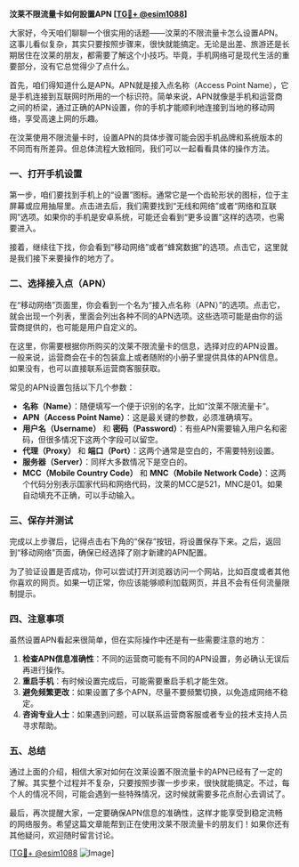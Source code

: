**汶莱不限流量卡如何設置APN [[TG💪+ @esim1088](https://t.me/s/esim1088)]**

大家好，今天咱们聊聊一个很实用的话题——汶莱的不限流量卡怎么设置APN。这事儿看似复杂，其实只要按照步骤来，很快就能搞定。无论是出差、旅游还是长期居住在汶莱的朋友，都需要了解这个小技巧。毕竟，手机网络可是现代生活的重要部分，没有它总觉得少了点什么。

首先，咱们得知道什么是APN。APN就是接入点名称（Access Point Name），它是手机连接到互联网时所用的一个标识符。简单来说，APN就像是手机和运营商之间的桥梁，通过正确的APN设置，你的手机才能顺利地连接到当地的移动网络，享受高速上网的乐趣。

在汶莱使用不限流量卡时，设置APN的具体步骤可能会因手机品牌和系统版本的不同而有所差异。但总体流程大致相同，我们可以一起看看具体的操作方法。

### **一、打开手机设置**
第一步，咱们要找到手机上的“设置”图标。通常它是一个齿轮形状的图标，位于主屏幕或应用抽屉里。点击进去后，我们需要找到“无线和网络”或者“网络和互联网”选项。如果你的手机是安卓系统，可能还会看到“更多设置”这样的选项，也需要进入。

接着，继续往下找，你会看到“移动网络”或者“蜂窝数据”的选项。点击它，这里就是我们接下来要操作的地方了。

### **二、选择接入点（APN）**
在“移动网络”页面里，你会看到一个名为“接入点名称（APN）”的选项。点击它，就会出现一个列表，里面会列出各种不同的APN选项。这些选项可能是由你的运营商提供的，也可能是用户自定义的。

在这里，你需要根据你所购买的汶莱不限流量卡的信息，选择对应的APN设置。一般来说，运营商会在卡的包装盒上或者随附的小册子里提供具体的APN信息。如果没有，也可以直接联系运营商客服获取。

常见的APN设置包括以下几个参数：
- **名称（Name）**：随便填写一个便于识别的名字，比如“汶莱不限流量卡”。
- **APN（Access Point Name）**：这是最关键的参数，必须准确填写。
- **用户名（Username）** 和 **密码（Password）**：有些APN需要输入用户名和密码，但很多情况下这两个字段可以留空。
- **代理（Proxy）** 和 **端口（Port）**：这两个通常是空白的，不需要特别设置。
- **服务器（Server）**：同样大多数情况下是空白的。
- **MCC（Mobile Country Code）** 和 **MNC（Mobile Network Code）**：这两个代码分别表示国家代码和网络代码，汶莱的MCC是521，MNC是01。如果自动填充不正确，可以手动输入。

### **三、保存并测试**
完成以上步骤后，记得点击右下角的“保存”按钮，将设置保存下来。之后，返回到“移动网络”页面，确保已经选择了刚才新建的APN配置。

为了验证设置是否成功，你可以尝试打开浏览器访问一个网站，比如百度或者其他你喜欢的网页。如果一切正常，你应该能够顺利加载网页，并且不会有任何流量限制提示。

### **四、注意事项**
虽然设置APN看起来很简单，但在实际操作中还是有一些需要注意的地方：
1. **检查APN信息准确性**：不同的运营商可能有不同的APN设置，务必确认无误后再进行操作。
2. **重启手机**：有时候设置完成后，可能需要重启手机才能生效。
3. **避免频繁更改**：如果设置了多个APN，尽量不要频繁切换，以免造成网络不稳定。
4. **咨询专业人士**：如果遇到问题，可以联系运营商客服或者专业的技术支持人员寻求帮助。

### **五、总结**
通过上面的介绍，相信大家对如何在汶莱设置不限流量卡的APN已经有了一定的了解。其实整个过程并不复杂，只要按照步骤一步步来，很快就能搞定。不过，每个人的情况不同，可能会遇到一些特殊情况，这时候就需要多花点耐心去调试了。

最后，再次提醒大家，一定要确保APN信息的准确性，这样才能享受到稳定流畅的网络服务。希望这篇文章能帮到正在使用汶莱不限流量卡的朋友们！如果你还有其他疑问，欢迎随时留言讨论。

[[TG💪+ @esim1088](https://t.me/s/esim1088) ![Image](https://i.postimg.cc/4NQfJmqS/Snipaste-2025-05-13-00-14-12.png)]